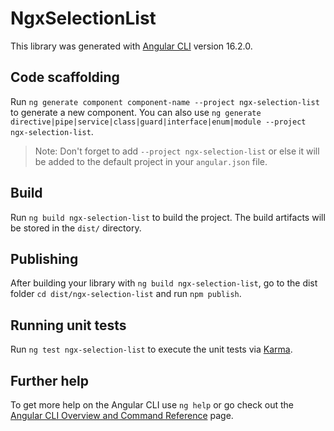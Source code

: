 # NgxSelectionList

This library was generated with [Angular CLI](https://github.com/angular/angular-cli) version 16.2.0.

## Code scaffolding

Run `ng generate component component-name --project ngx-selection-list` to generate a new component. You can also use `ng generate directive|pipe|service|class|guard|interface|enum|module --project ngx-selection-list`.
> Note: Don't forget to add `--project ngx-selection-list` or else it will be added to the default project in your `angular.json` file. 

## Build

Run `ng build ngx-selection-list` to build the project. The build artifacts will be stored in the `dist/` directory.

## Publishing

After building your library with `ng build ngx-selection-list`, go to the dist folder `cd dist/ngx-selection-list` and run `npm publish`.

## Running unit tests

Run `ng test ngx-selection-list` to execute the unit tests via [Karma](https://karma-runner.github.io).

## Further help

To get more help on the Angular CLI use `ng help` or go check out the [Angular CLI Overview and Command Reference](https://angular.io/cli) page.
